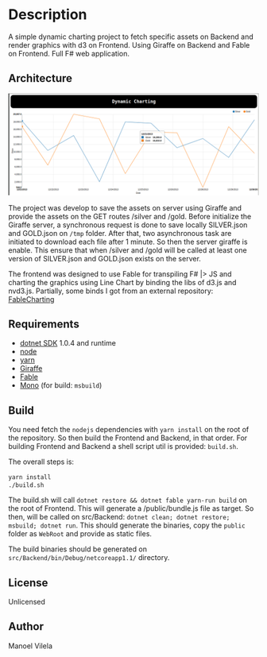 # Description

A simple dynamic charting project to fetch specific assets on Backend and render
graphics with d3 on Frontend. Using Giraffe on Backend and Fable on Frontend. Full F#
web application.

## Architecture

![example](example.png)

The project was develop to save the assets on server using Giraffe and provide
the assets on the GET routes /silver and /gold. Before initialize the Giraffe server, a
synchronous request is done to save locally SILVER.json and GOLD.json on `/tmp` folder.
After that, two asynchronous task are initiated to download each file after 1 minute.
So then the server giraffe is enable. This ensure that when /silver and /gold will
be called at least one version of SILVER.json and GOLD.json exists on the server.

The frontend was designed to use Fable for transpiling F# |> JS and
charting the graphics using Line Chart by binding the libs of d3.js and nvd3.js.
Partially, some binds I got from an external repository: [FableCharting](https://github.com/hoonzis/FabledCharting)

## Requirements

* [dotnet SDK](https://www.microsoft.com/net/download/core) 1.0.4 and runtime
* [node](https://nodejs.org/en/download/)
* [yarn](https://yarnpkg.com)
* [Giraffe](https://github.com/dustinmoris/Giraffe)
* [Fable](https://github.com/fable-compiler/Fable)
* [Mono](http://www.mono-project.com/download/) (for build: `msbuild`)

## Build

You need fetch the `nodejs` dependencies with `yarn install` on the root of the
repository. So then build the Frontend and Backend, in that order. For building
Frontend and Backend a shell script util is provided: `build.sh`.

The overall steps is:

``` shell
yarn install
./build.sh
```

The build.sh will call `dotnet restore && dotnet fable yarn-run build` on the root
of Frontend. This will generate a /public/bundle.js file as target.
So then, will be called on src/Backend: `dotnet clean; dotnet restore; msbuild; dotnet run`.
This should generate the binaries, copy the `public` folder as `WebRoot` and provide
as static files.

The build binaries should be generated on `src/Backend/bin/Debug/netcoreapp1.1/`
directory.

## License
Unlicensed

## Author
Manoel Vilela
